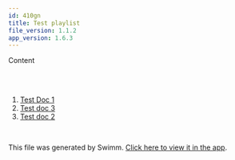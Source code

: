 ```yaml
---
id: 410gn
title: Test playlist
file_version: 1.1.2
app_version: 1.6.3
---
```


<!-- Intro - Do not remove this comment -->
Content

<br/>

<br/>

<!-- Steps - Do not remove this comment -->
1. [Test Doc 1](test-doc-1.3vzzj.sw.md)
2. [Test doc 3](test-doc-3.xu572.sw.md)
3. [Test doc 2](test-doc-2.vf0ut.sw.md)


<br/>

This file was generated by Swimm. [Click here to view it in the app](https://swimm-web-app.web.app/repos/Z2l0aHViJTNBJTNBY3NoYXJwLXNoYXVsLXRlc3QlM0ElM0Fzd2ltbWlv/playlists/410gn).
